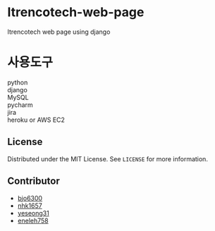 # Itrencotech-web-page
Itrencotech web page using django

# 사용도구
python  
django  
MySQL  
pycharm  
jira  
heroku or AWS EC2  

## License

Distributed under the MIT License. See `LICENSE` for more information.

## Contributor
* [bjo6300](https://github.com/bjo6300) <br>
* [nhk1657](https://github.com/nhk1657) <br>
* [yeseong31](https://github.com/yeseong31) <br>
* [eneleh758](https://github.com/eneleh758) <br>

